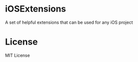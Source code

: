 # iOSExtensions
A set of helpful extensions that can be used for any iOS project


# License

MIT License

